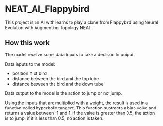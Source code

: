 # NEAT_AI_Flappybird
This project is an AI with learns to play a clone from Flappybird using Neural Evolution with Augmenting Topology NEAT.

## How this work
The model receive some data inputs to take a decision in output.

Data inputs to the model:
 - position Y of bird
 - distance between the bird and the top tube
 - distance between the bird and the down tube
 

Data output to the model is the action to jump or not jump.


Using the inputs that are multiplied with a weight, the result is used in a function called hyperbolic tangent. This function subtracts a bias value and returns a value between -1 and 1. If the value is greater than 0.5, the action is to jump; if it is less than 0.5, no action is taken.
